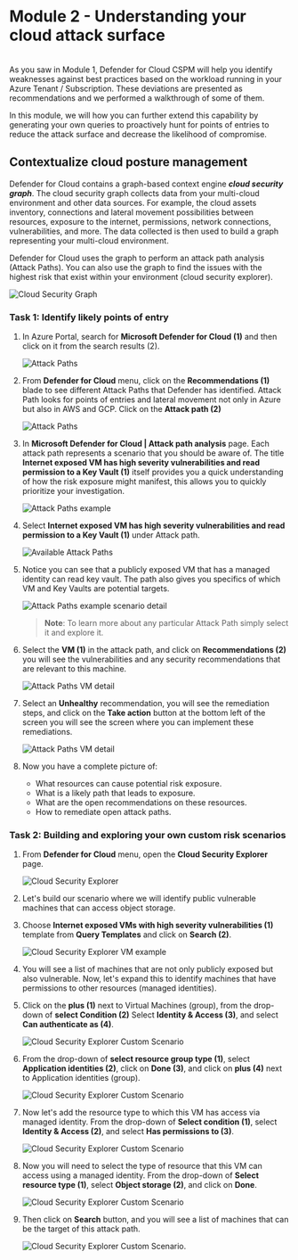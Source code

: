 # Module 2 - Understanding your cloud attack surface
<br>
As you saw in Module 1, Defender for Cloud CSPM will help you identify weaknesses against best practices based on the workload running in your Azure Tenant / Subscription. These deviations are presented as recommendations and we performed a walkthrough of some of them. 

<br>

In this module, we will how you can further extend this capability by generating your own queries to proactively hunt for points of entries to reduce the attack surface and decrease the likelihood of compromise.

## Contextualize cloud posture management

Defender for Cloud contains a graph-based context engine ***cloud security graph***.  The cloud security graph collects data from your multi-cloud environment and other data sources. For example, the cloud assets inventory, connections and lateral movement possibilities between resources, exposure to the internet, permissions, network connections, vulnerabilities, and more. The data collected is then used to build a graph representing your multi-cloud environment.

Defender for Cloud uses the graph to perform an attack path analysis (Attack Paths). You can also use the graph to find the issues with the highest risk that exist within your environment (cloud security explorer).

![Cloud Security Graph](../images/mdfc-securitygraph1.png)

### Task 1: Identify likely points of entry

1. In Azure Portal, search for **Microsoft Defender for Cloud (1)** and then click on it from the search results (2).

   ![Attack Paths](../images/M0-T1-S1.1.png)

2. From **Defender for Cloud** menu, click on the **Recommendations (1)** blade to see different Attack Paths that Defender has identified. Attack Path looks for points of entries and lateral movement not only in Azure but also in AWS and GCP. Click on the **Attack path (2)**

   ![Attack Paths](../images/mdfc-attackpath.png?raw=true)

3. In **Microsoft Defender for Cloud | Attack path analysis** page. Each attack path represents a scenario that you should be aware of. The title **Internet exposed VM has high severity vulnerabilities and read permission to a Key Vault (1)** itself provides you a quick understanding of how the risk exposure might manifest, this allows you to quickly prioritize your investigation.

   ![Attack Paths example](../images/mdfc-attackpathexample1.png?raw=true)

5. Select **Internet exposed VM has high severity vulnerabilities and read permission to a Key Vault (1)** under Attack path.

   ![Available Attack Paths](../images/mdfc-attackpathsreco.png?raw=true)

6. Notice you can see that a publicly exposed VM that has a managed identity can read key vault. The path also gives you specifics of which VM and Key Vaults are potential targets.

   ![Attack Paths example scenario detail](../images/mdfc-attackpathexampledetail1.png?raw=true)

   > **Note**: To learn more about any particular Attack Path simply select it and explore it.

7. Select the **VM (1)** in the attack path, and click on **Recommendations (2)** you will see the vulnerabilities and any security recommendations that are relevant to this machine. 

   ![Attack Paths VM detail](../images/mdfc-attackpathvmedetail.png?raw=true)

8. Select an **Unhealthy** recommendation, you will see the remediation steps, and click on the **Take action** button at the bottom left of the screen you will see the screen where you can implement these remediations.

   ![Attack Paths VM detail](../images/mdfc-attackpathvmrecommendtiondetail.png?raw=true)

9. Now you have a complete picture of:
      - What resources can cause potential risk exposure.
      - What is a likely path that leads to exposure.
      - What are the open recommendations on these resources.
      - How to remediate open attack paths.

### Task 2: Building and exploring your own custom risk scenarios

1. From **Defender for Cloud** menu, open the **Cloud Security Explorer** page.

   ![Cloud Security Explorer](../images/m1-img6.png?raw=true)

2. Let's build our scenario where we will identify public vulnerable machines that can access object storage.

3. Choose **Internet exposed VMs with high severity vulnerabilities (1)** template from **Query Templates** and click on **Search (2)**.

   ![Cloud Security Explorer VM example](../images/select-query.png?raw=true)

4. You will see a list of machines that are not only publicly exposed but also vulnerable. Now, let's expand this to identify machines that have permissions to other resources (managed identities). 

5. Click on the **plus (1)** next to Virtual Machines (group), from the drop-down of **select Condition (2)** Select **Identity & Access (3)**, and select **Can authenticate as (4)**.

   ![Cloud Security Explorer Custom Scenario](../images/identity-authenticate.png?raw=true)

6. From the drop-down of **select resource group type (1)**, select **Application identities (2)**, click on **Done (3)**, and click on **plus (4)** next to Application identities (group).

    ![Cloud Security Explorer Custom Scenario](../images/identity-application.png?raw=true)

7. Now let's add the resource type to which this VM has access via managed identity. From the drop-down of **Select condition (1)**, select **Identity & Access (2)**, and select **Has permissions to (3)**.
   
    ![Cloud Security Explorer Custom Scenario](../images/identity-permission.png?raw=true)

8. Now you will need to select the type of resource that this VM can access using a managed identity. From the drop-down of **Select resource type (1)**, select **Object storage (2)**, and click on **Done**.

    ![Cloud Security Explorer Custom Scenario](../images/object-storage.png?raw=true)

9. Then click on **Search** button, and you will see a list of machines that can be the target of this attack path.

    ![Cloud Security Explorer Custom Scenario](../images/mdfc-cloudsecurityexplorersearchresults.png?raw=true). 

